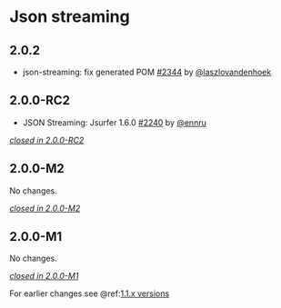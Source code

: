 # Json streaming

## 2.0.2

- json-streaming: fix generated POM [#2344](https://github.com/akka/alpakka/issues/2344) by [@laszlovandenhoek](https://github.com/laszlovandenhoek)

## 2.0.0-RC2

- JSON Streaming: Jsurfer 1.6.0 [#2240](https://github.com/akka/alpakka/issues/2240) by [@ennru](https://github.com/ennru)

[*closed in 2.0.0-RC2*](https://github.com/akka/alpakka/issues?q=is%3Aclosed+milestone%3A2.0.0-RC2+label%3Ap%3Ajson-streaming)


## 2.0.0-M2

No changes.

[*closed in 2.0.0-M2*](https://github.com/akka/alpakka/issues?q=is%3Aclosed+milestone%3A2.0.0-M2+label%3Ap%3Ajson-streaming)


## 2.0.0-M1

No changes.

[*closed in 2.0.0-M1*](https://github.com/akka/alpakka/issues?q=is%3Aclosed+milestone%3A2.0.0-M1+label%3Ap%3Ajson-streaming)

For earlier changes see @ref:[1.1.x versions](../1.1.x/json-streaming.md)
